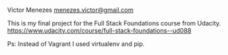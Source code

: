 Victor Menezes
menezes.victor@gmail.com

This is my final project for the Full Stack Foundations course from Udacity.
https://www.udacity.com/course/full-stack-foundations--ud088

Ps: Instead of Vagrant I used virtualenv and pip.
